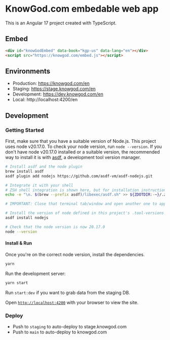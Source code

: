 # KnowGod.com embedable web app

This is an Angular 17 project created with TypeScript.

## Embed

```html
<div id="knowGodEmbed" data-book="kgp-us" data-lang="en"></div>
<script src="https://knowgod.com/embed.js"></script>
```

## Environments

- Production: https://knowgod.com/en
- Staging: https://stage.knowgod.com/en
- Development: https://dev.knowgod.com/en
- Local: http://localhost:4200/en

## Development

### Getting Started

First, make sure that you have a suitable version of Node.js. This project uses node v20.17.0. To check your node version, run `node --version`. If you don't have node v20.17.0 installed or a suitable version, the recommended way to install it is with [asdf](https://asdf-vm.com/), a development tool version manager.

```bash
# Install asdf and the node plugin
brew install asdf
asdf plugin add nodejs https://github.com/asdf-vm/asdf-nodejs.git

# Integrate it with your shell
# ZSH shell integration is shown here, but for installation instructions for other shells, go to https://asdf-vm.com/guide/getting-started.html#_3-install-asdf
echo -e "\n. $(brew --prefix asdf)/libexec/asdf.sh" >> ${ZDOTDIR:-~}/.zshrc

# IMPORTANT: Close that terminal tab/window and open another one to apply the changes to your shell configuration file

# Install the version of node defined in this project's .tool-versions file
asdf install nodejs

# Check that the node version is now 20.17.0
node --version
```

#### Install & Run

Once you're on the correct node version, install the dependencies.

```bash
yarn
```

Run the development server:

```bash
yarn start
```

Run `start:dev` if you want to grab data from the staging DB.

Open [`http://localhost:4200`](http://localhost:4200) with your browser to view the site.

### Deploy

- Push to `staging` to auto-deploy to stage.knowgod.com
- Push to `main` to auto-deploy to knowgod.com
